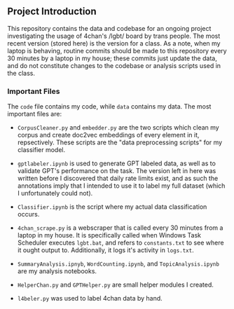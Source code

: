 ## Project Introduction

This repository contains the data and codebase for an ongoing project investigating the usage of 4chan's /lgbt/ board by trans people. The most recent version (stored here) is the version for a class. As a note, when my laptop is behaving, routine commits should be made to this repository every 30 minutes by a laptop in my house; these commits just update the data, and do not constitute changes to the codebase or analysis scripts used in the class.

### Important Files

The `code` file contains my code, while `data` contains my data. The most important files are:

* `CorpusCleaner.py` and `embedder.py` are the two scripts which clean my corpus and create doc2vec embeddings of every element in it, repsectively. These scripts are the "data preprocessing scripts" for my classifier model.

* `gptlabeler.ipynb` is used to generate GPT labeled data, as well as to validate GPT's performance on the task. The version left in here was written before I discovered that daily rate limits exist, and as such the annotations imply that I intended to use it to label my full dataset (which I unfortunately could not).

* `Classifier.ipynb` is the script where my actual data classification occurs.

* `4chan_scrape.py` is a webscraper that is called every 30 minutes from a laptop in my house. It is specifically called when Windows Task Scheduler executes `lgbt.bat`, and refers to `constants.txt` to see where it ought output to. Additionally, it logs it's activity in `logs.txt`. 

* `SummaryAnalysis.ipnyb`, `WordCounting.ipynb`, and `TopicAnalysis.ipynb` are my analysis notebooks.

* `HelperChan.py` and `GPTHelper.py` are small helper modules I created.

* `l4beler.py` was used to label 4chan data by hand.


